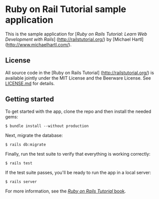 # Ruby on Rail Tutorial sample application

This is the sample application for [*Ruby on Rails Tutorial:
Learn Web Development with Rails*] (http://railstutorial.org/)
by [Michael Hartl] (http://www.michaelhartl.com/).

## License

All source code in the [Ruby on Rails Tutorial] (http://railstutorial.org/)
is available jointly under the MIT License and the Beerware License. See
[LICENSE.md](LICENSE.md) for details.

## Getting started

To get started with the app, clone the repo and then install the needed gems:

```
$ bundle install --without production
```

Next, migrate the database:

```
$ rails db:migrate
```

Finally, run the test suite to verify that everything is working correctly:

```
$ rails test
```

If the test suite passes, you'll be ready to run the app in a local server:

```
$ rails server
```

For more information, see the
[*Ruby on Rails Tutorial* book](http://www.railstutorial.org/book).
